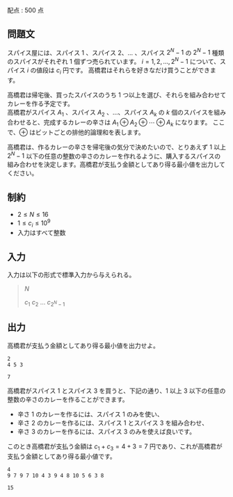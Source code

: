 配点 : $500$ 点

## 問題文

スパイス屋には、スパイス $1$ 、スパイス $2$、$\ldots$ 、スパイス $2^N-1$ の $2^N-1$ 種類のスパイスがそれぞれ $1$ 個ずつ売られています。
$i = 1, 2, \ldots, 2^N-1$ について、スパイス $i$ の値段は $c_i$ 円です。
高橋君はそれらを好きなだけ買うことができます。

高橋君は帰宅後、買ったスパイスのうち $1$ つ以上を選び、それらを組み合わせてカレーを作る予定です。<br>
高橋君がスパイス $A_1$ 、スパイス $A_2$ 、$\ldots$、スパイス $A_k$ の $k$ 個のスパイスを組み合わせると、完成するカレーの辛さは $A_1 \oplus A_2 \oplus \cdots \oplus A_k$ になります。
ここで、$\oplus$ はビットごとの排他的論理和を表します。

高橋君は、作るカレーの辛さを帰宅後の気分で決めたいので、とりあえず $1$ 以上 $2^N-1$ 以下の任意の整数の辛さのカレーを作れるように、購入するスパイスの組み合わせを決定します。高橋君が支払う金額としてあり得る最小値を出力してください。

## 制約

- $2 \leq N \leq 16$
- $1 \leq c_i \leq 10^9$
- 入力はすべて整数

## 入力

入力は以下の形式で標準入力から与えられる。

> $N$
> 
> $c_1$ $c_2$ $\ldots$ $c_{2^N-1}$

## 出力

高橋君が支払う金額としてあり得る最小値を出力せよ。

```input1
2
4 5 3
```

```output1
7
```

高橋君がスパイス $1$ とスパイス $3$ を買うと、下記の通り、$1$ 以上 $3$ 以下の任意の整数の辛さのカレーを作ることができます。

- 辛さ $1$ のカレーを作るには、スパイス $1$ のみを使い、
- 辛さ $2$ のカレーを作るには、スパイス $1$ とスパイス $3$ を組み合わせ、
- 辛さ $3$ のカレーを作るには、スパイス $3$ のみを使えば良いです。

このとき高橋君が支払う金額は $c_1 + c_3 = 4 + 3 = 7$ 円であり、これが高橋君が支払う金額としてあり得る最小値です。

```input2
4
9 7 9 7 10 4 3 9 4 8 10 5 6 3 8
```

```output2
15
```